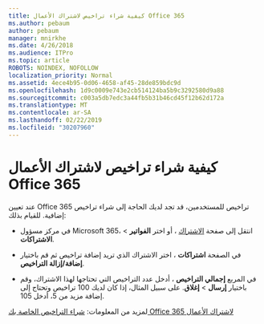 ```yaml
---
title: كيفية شراء تراخيص لاشتراك الأعمال Office 365
ms.author: pebaum
author: pebaum
manager: mnirkhe
ms.date: 4/26/2018
ms.audience: ITPro
ms.topic: article
ROBOTS: NOINDEX, NOFOLLOW
localization_priority: Normal
ms.assetid: 4ece4b95-0d06-4658-af45-28de859bdc9d
ms.openlocfilehash: 1d9c0009e743e2cb514124ba5b9c3292580d9a88
ms.sourcegitcommit: c003a5db7edc3a44fb5b31b46cd45f12b62d172a
ms.translationtype: MT
ms.contentlocale: ar-SA
ms.lasthandoff: 02/22/2019
ms.locfileid: "30207960"
---
```

# <a name="how-to-buy-licenses-for-your-office-365-business-subscription"></a>كيفية شراء تراخيص لاشتراك الأعمال Office 365

عند تعيين Office 365 تراخيص للمستخدمين، قد تجد لديك الحاجة إلى شراء تراخيص إضافية. للقيام بذلك:
  
- في مركز مسؤول Microsoft 365، انتقل إلى صفحة [الاشتراك]( https://go.microsoft.com/fwlink/p/?linkid=842054) ، أو اختر **الفواتير** \> **الاشتراكات**.
    
- في الصفحة **اشتراكات** ، اختر الاشتراك الذي تريد إضافة تراخيص ثم قم باختيار **إضافة/إزالة التراخيص**.
    
- في المربع **إجمالي التراخيص** ، أدخل عدد التراخيص التي تحتاجها لهذا الاشتراك، وقم باختيار **إرسال** \> **إغلاق**. على سبيل المثال، إذا كان لديك 100 تراخيص وتحتاج إلى إضافة مزيد من 5، أدخل 105.
    
لمزيد من المعلومات: [شراء التراخيص الخاصة بك Office 365 لاشتراك الأعمال](https://support.office.com/article/36081d8d-b3fa-4948-8c34-e217bba825e1)
  

